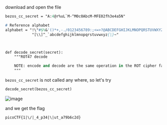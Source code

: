 download and open the file

```p
bezos_cc_secret = "A:4@r%uL`M-^M0c0AbcM-MFE02fh3e4a5N"

# Reference alphabet
alphabet = "!\"#$%&'()*+,-./0123456789:;<=>?@ABCDEFGHIJKLMNOPQRSTUVWXYZ"+ \
            "[\\]^_`abcdefghijklmnopqrstuvwxyz{|}~"



def decode_secret(secret):
    """ROT47 decode

    NOTE: encode and decode are the same operation in the ROT cipher family.
    """
```

`bezos_cc_secret` is not called any where, so let's try

```p
decode_secret(bezos_cc_secret)
```

![image](https://github.com/Adarshredd/picoctf-writeups/assets/145366498/16df2499-82c8-4aec-8891-8dbd671c3d5f)

and we get the flag

`picoCTF{1|\/|_4_p34|\|ut_a79b6c2d}`
